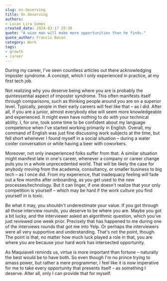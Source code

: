 ```yaml
---
slug: on-deserving
title: On deserving
authors:
- Lucas Lira Gomes
created_date: 2024-03-17 19:30
quote: "A wise man will make more opportunities than he finds."
quote_author: Francis Bacon
category: Work
tags:
- growth
- career
---
```


During my career, I've seen countless articles out there acknowledging imposter syndrome. A concept, which I only experienced in practice, at my first tech job.

Not realizing why you deserve being where you are is probably the quintessential aspect of imposter syndrome. This often manifests itself through comparisons, such as thinking people around you are on a superior level. Typically, people in their early careers will feel like that – as I did. After all, if you are a junior, almost everybody else will seem more knowledgeable and experienced. It might even have nothing to do with your technical ability. I, for one, took some time to be confident about my language competence when I've started working primarily in English. Overall, my command of English was just fine discussing work subjects at the time, but fell short whenever I found myself in a social situation – during a water cooler conversation or while having a beer with coworkers.

Moreover, not only inexperienced folks suffer from that. A similar situation might manifest late in one's career, whenever a company or career change puts you in a whole unprecedented world. That will be likely the case for anybody moving from the academia, consultancy, or smaller business to big tech – as I once did. From my experience, that inadequacy feeling will fade out a few months after onboarding, as you get used to the new processes/technology. But it can linger, if one doesn't realize that your only competition is yourself – which may be hard if the work culture you find yourself in is toxic.

Be what it may, you shouldn't underestimate your value. If you got through all those interview rounds, you deserve to be where you are. Maybe you got a bit lucky, and the interviewer asked an algorithmic question, which you've just reviewed one week prior. Precisely that has happened to me during one of the interviews rounds that got me into Yelp. Or perhaps the interviewers were all very supportive and understanding. That's not the point, though. The point is that, no matter how much luck played a role in that, you are where you are because your hard work has intersected opportunity.

As Maquiaveli reminds us, virtue is more important than fortune – naturally the best would be to have both. So even though I'm no prince trying to amass power, but rather a mere programmer, I feel like it is now imperative for me to take every opportunity that presents itself – as something I deserve. Alter all, only I can provide that for myself.
